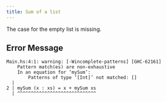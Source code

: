 ```yaml
---
title: Sum of a list
---
```


The case for the empty list is missing.


## Error Message

```
Main.hs:4:1: warning: [-Wincomplete-patterns] [GHC-62161]
    Pattern match(es) are non-exhaustive
    In an equation for ‘mySum’:
        Patterns of type ‘[Int]’ not matched: []
  |
2 | mySum (x : xs) = x + mySum xs
  | ^^^^^^^^^^^^^^^^^^^^^^^^^^^^^
```
